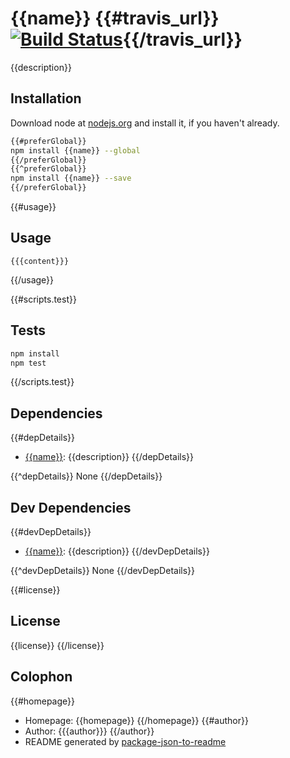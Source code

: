 # {{name}} {{#travis_url}}[![Build Status]({{travis_url}}.png?branch=master)]({{travis_url}}){{/travis_url}}

{{description}}

## Installation

Download node at [nodejs.org](http://nodejs.org) and install it, if you haven't already.

```sh
{{#preferGlobal}}
npm install {{name}} --global
{{/preferGlobal}}
{{^preferGlobal}}
npm install {{name}} --save
{{/preferGlobal}}
```

{{#usage}}
## Usage

```{{language}}
{{{content}}}
```
{{/usage}}

{{#scripts.test}}
## Tests

```sh
npm install
npm test
```
{{/scripts.test}}

## Dependencies

{{#depDetails}}
- [{{name}}]({{repository.url}}): {{description}}
{{/depDetails}}

{{^depDetails}}
None
{{/depDetails}}

## Dev Dependencies

{{#devDepDetails}}
- [{{name}}]({{repository.url}}): {{description}}
{{/devDepDetails}}

{{^devDepDetails}}
None
{{/devDepDetails}}

{{#license}}
## License

{{license}}
{{/license}}

## Colophon

{{#homepage}}
- Homepage: {{homepage}}
{{/homepage}}
{{#author}}
- Author: {{{author}}}
{{/author}}
- README generated by
[package-json-to-readme](https://github.com/zeke/package-json-to-readme)
